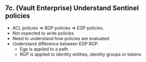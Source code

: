 ## 7c. (Vault Enterprise) Understand Sentinel policies
- ACL policies => RGP policies => EGP policies.
- Not expected to write policies
- Need to understand how policies are evaluated
- Understand difference between EGP RGP. 
  - Egp is applied to a path
  - RGP is applied to identity entities, identity groups or tokens